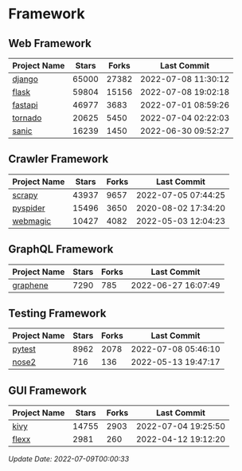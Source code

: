 # Framework

## Web Framework
| Project Name | Stars | Forks | Last Commit |
| ------------ | ----- | ----- | ----------- |
| [django](https://github.com/django/django) | 65000 | 27382 | 2022-07-08 11:30:12 |
| [flask](https://github.com/pallets/flask) | 59804 | 15156 | 2022-07-08 19:02:18 |
| [fastapi](https://github.com/tiangolo/fastapi) | 46977 | 3683 | 2022-07-01 08:59:26 |
| [tornado](https://github.com/tornadoweb/tornado) | 20625 | 5450 | 2022-07-04 02:22:03 |
| [sanic](https://github.com/sanic-org/sanic) | 16239 | 1450 | 2022-06-30 09:52:27 |

## Crawler Framework
| Project Name | Stars | Forks | Last Commit |
| ------------ | ----- | ----- | ----------- |
| [scrapy](https://github.com/scrapy/scrapy) | 43937 | 9657 | 2022-07-05 07:44:25 |
| [pyspider](https://github.com/binux/pyspider) | 15496 | 3650 | 2020-08-02 17:34:20 |
| [webmagic](https://github.com/code4craft/webmagic) | 10427 | 4082 | 2022-05-03 12:04:23 |

## GraphQL Framework
| Project Name | Stars | Forks | Last Commit |
| ------------ | ----- | ----- | ----------- |
| [graphene](https://github.com/graphql-python/graphene) | 7290 | 785 | 2022-06-27 16:07:49 |

## Testing Framework
| Project Name | Stars | Forks | Last Commit |
| ------------ | ----- | ----- | ----------- |
| [pytest](https://github.com/pytest-dev/pytest) | 8962 | 2078 | 2022-07-08 05:46:10 |
| [nose2](https://github.com/nose-devs/nose2) | 716 | 136 | 2022-05-13 19:47:17 |

## GUI Framework
| Project Name | Stars | Forks | Last Commit |
| ------------ | ----- | ----- | ----------- |
| [kivy](https://github.com/kivy/kivy) | 14755 | 2903 | 2022-07-04 19:25:50 |
| [flexx](https://github.com/flexxui/flexx) | 2981 | 260 | 2022-04-12 19:12:20 |

*Update Date: 2022-07-09T00:00:33*